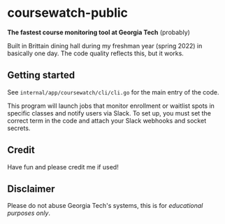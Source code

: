 # coursewatch-public

**The fastest course monitoring tool at Georgia Tech** (probably)

Built in Brittain dining hall during my freshman year (spring 2022) in basically one day. The code quality reflects this, but it works.

## Getting started
See `internal/app/coursewatch/cli/cli.go` for the main entry of the code.

This program will launch jobs that monitor enrollment or waitlist spots in specific classes and notify users via Slack.
To set up, you must set the correct term in the code and attach your Slack webhooks and socket secrets.

## Credit
Have fun and please credit me if used!

## Disclaimer
Please do not abuse Georgia Tech's systems, this is for _educational purposes only_.

